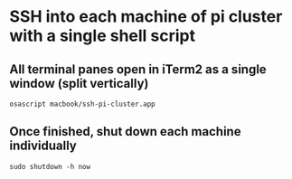 # SSH into each machine of pi cluster with a single shell script

## All terminal panes open in iTerm2 as a single window (split vertically)

`osascript macbook/ssh-pi-cluster.app`

## Once finished, shut down each machine individually

`sudo shutdown -h now`
